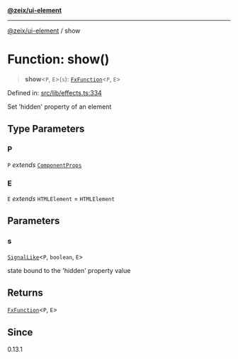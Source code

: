 [**@zeix/ui-element**](../README.md)

***

[@zeix/ui-element](../globals.md) / show

# Function: show()

> **show**\<`P`, `E`\>(`s`): [`FxFunction`](../type-aliases/FxFunction.md)\<`P`, `E`\>

Defined in: [src/lib/effects.ts:334](https://github.com/zeixcom/ui-element/blob/6285025fa3b3778fb2f356dae80a5fa6250ac264/src/lib/effects.ts#L334)

Set 'hidden' property of an element

## Type Parameters

### P

`P` *extends* [`ComponentProps`](../type-aliases/ComponentProps.md)

### E

`E` *extends* `HTMLElement` = `HTMLElement`

## Parameters

### s

[`SignalLike`](../type-aliases/SignalLike.md)\<`P`, `boolean`, `E`\>

state bound to the 'hidden' property value

## Returns

[`FxFunction`](../type-aliases/FxFunction.md)\<`P`, `E`\>

## Since

0.13.1
